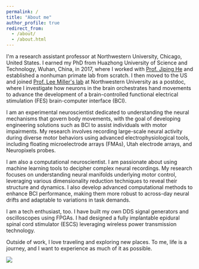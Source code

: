 ```yaml
---
permalink: /
title: "About me"
author_profile: true
redirect_from: 
  - /about/
  - /about.html
---
```


I'm a research assistant professor at Northwestern University, Chicago, United States. I earned my PhD from Huazhong University of Science and Technology, Wuhan, China, in 2017, where I worked with [Prof. Jiping He](https://search.asu.edu/profile/49553) and established a nonhuman primate lab from scratch. I then moved to the US and joined [Prof. Lee Miller's lab](https://miller-limblab.squarespace.com) at Northwestern University as a postdoc, where I investigate how neurons in the brain orchestrates hand movements to advance the development of a brain-controlled functional electrical stimulation (FES) brain-computer interface (BCI).

I am an experimental neuroscientist dedicated to understanding the neural mechanisms that govern body movements, with the goal of developing engineering solutions such as BCI to assist individuals with motor impairments. My research involves recording large-scale neural activity during diverse motor behaviors using advanced electrophysiological tools, including floating microelectrode arrays (FMAs), Utah electrode arrays, and Neuropixels probes.

I am also a computational neuroscientist. I am passionate about using machine learning tools to decipher complex neural recordings. My research focuses on understanding neural manifolds underlying motor control, leveraging various dimensionality reduction techniques to reveal their structure and dynamics. I also develop advanced computational methods to enhance BCI performance, making them more robust to across-day neural drifts and adaptable to variations in task demands.

I am a tech enthusiast, too. I have built my own DDS signal generators and oscilloscopes using FPGAs. I had designed a fully implantable epidural spinal cord stimulator (ESCS) leveraging wireless power transmission technology.

Outside of work, I love traveling and exploring new places. To me, life is a journey, and I want to experience as much of it as possible.

<img src='/images/500x300.png'>
